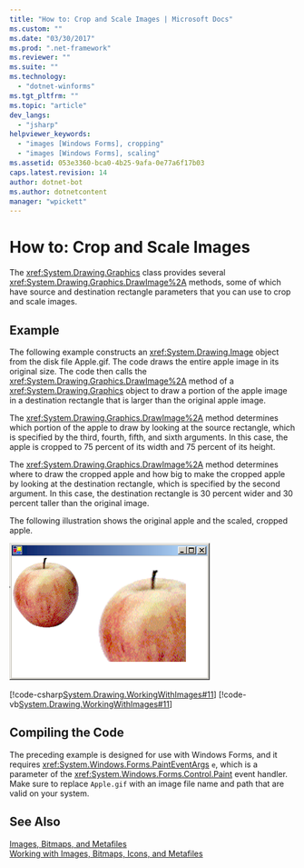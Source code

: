 ```yaml
---
title: "How to: Crop and Scale Images | Microsoft Docs"
ms.custom: ""
ms.date: "03/30/2017"
ms.prod: ".net-framework"
ms.reviewer: ""
ms.suite: ""
ms.technology: 
  - "dotnet-winforms"
ms.tgt_pltfrm: ""
ms.topic: "article"
dev_langs: 
  - "jsharp"
helpviewer_keywords: 
  - "images [Windows Forms], cropping"
  - "images [Windows Forms], scaling"
ms.assetid: 053e3360-bca0-4b25-9afa-0e77a6f17b03
caps.latest.revision: 14
author: dotnet-bot
ms.author: dotnetcontent
manager: "wpickett"
---
```

# How to: Crop and Scale Images
The <xref:System.Drawing.Graphics> class provides several <xref:System.Drawing.Graphics.DrawImage%2A> methods, some of which have source and destination rectangle parameters that you can use to crop and scale images.  
  
## Example  
 The following example constructs an <xref:System.Drawing.Image> object from the disk file Apple.gif. The code draws the entire apple image in its original size. The code then calls the <xref:System.Drawing.Graphics.DrawImage%2A> method of a <xref:System.Drawing.Graphics> object to draw a portion of the apple image in a destination rectangle that is larger than the original apple image.  
  
 The <xref:System.Drawing.Graphics.DrawImage%2A> method determines which portion of the apple to draw by looking at the source rectangle, which is specified by the third, fourth, fifth, and sixth arguments. In this case, the apple is cropped to 75 percent of its width and 75 percent of its height.  
  
 The <xref:System.Drawing.Graphics.DrawImage%2A> method determines where to draw the cropped apple and how big to make the cropped apple by looking at the destination rectangle, which is specified by the second argument. In this case, the destination rectangle is 30 percent wider and 30 percent taller than the original image.  
  
 The following illustration shows the original apple and the scaled, cropped apple.  
  
 ![Crop & Scale](../../../../docs/framework/winforms/advanced/media/cscropscale1.png "csCropScale1")  
  
 [!code-csharp[System.Drawing.WorkingWithImages#11](../../../../samples/snippets/csharp/VS_Snippets_Winforms/System.Drawing.WorkingWithImages/CS/Class1.cs#11)]
 [!code-vb[System.Drawing.WorkingWithImages#11](../../../../samples/snippets/visualbasic/VS_Snippets_Winforms/System.Drawing.WorkingWithImages/VB/Class1.vb#11)]  
  
## Compiling the Code  
 The preceding example is designed for use with Windows Forms, and it requires <xref:System.Windows.Forms.PaintEventArgs> `e`, which is a parameter of the <xref:System.Windows.Forms.Control.Paint> event handler. Make sure to replace `Apple.gif` with an image file name and path that are valid on your system.  
  
## See Also  
 [Images, Bitmaps, and Metafiles](../../../../docs/framework/winforms/advanced/images-bitmaps-and-metafiles.md)   
 [Working with Images, Bitmaps, Icons, and Metafiles](../../../../docs/framework/winforms/advanced/working-with-images-bitmaps-icons-and-metafiles.md)